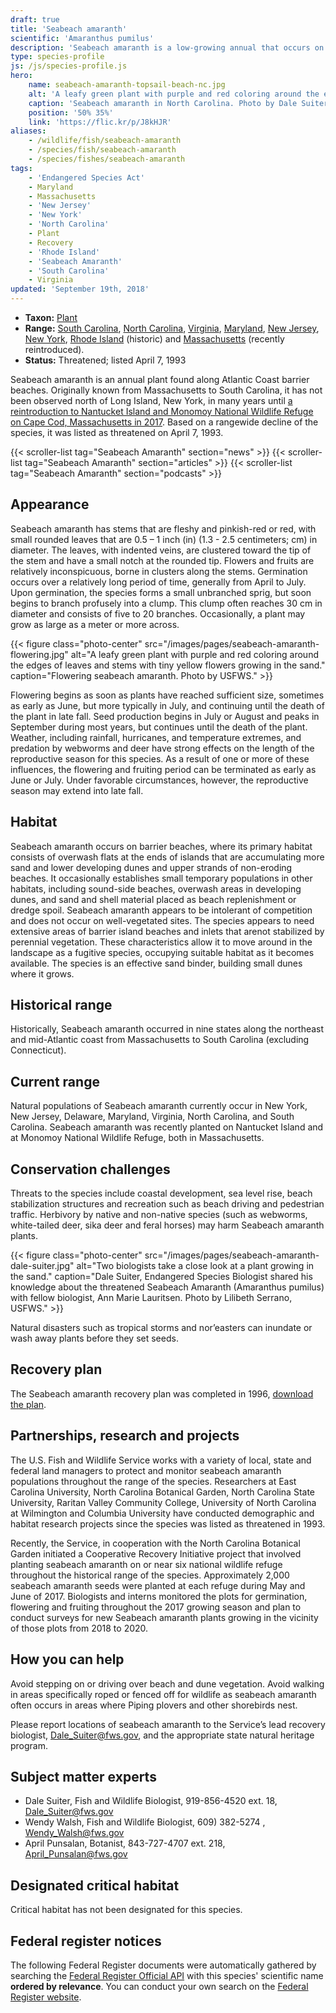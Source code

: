 ```yaml
---
draft: true
title: 'Seabeach amaranth'
scientific: 'Amaranthus pumilus'
description: 'Seabeach amaranth is a low-growing annual that occurs on sandy beaches from South Carolina to Massachusetts.  Threats to this species include sea level rise, habitat modification and recreational use of beaches.'
type: species-profile
js: /js/species-profile.js
hero:
    name: seabeach-amaranth-topsail-beach-nc.jpg
    alt: 'A leafy green plant with purple and red coloring around the edges of leaves and stems growing in the sand.'
    caption: 'Seabeach amaranth in North Carolina. Photo by Dale Suiter USFWS'
    position: '50% 35%'
    link: 'https://flic.kr/p/J8kHJR'
aliases:
    - /wildlife/fish/seabeach-amaranth
    - /species/fish/seabeach-amaranth
    - /species/fishes/seabeach-amaranth
tags:
    - 'Endangered Species Act'
    - Maryland
    - Massachusetts
    - 'New Jersey'
    - 'New York'
    - 'North Carolina'
    - Plant
    - Recovery
    - 'Rhode Island'
    - 'Seabeach Amaranth'
    - 'South Carolina'
    - Virginia
updated: 'September 19th, 2018'
---
```


- **Taxon:** [Plant](/wildlife/plants)
- **Range:** [South Carolina](/south-carolina), [North Carolina](/north-carolina), [Virginia](/tags/virginia), [Maryland](/tags/virginia), [New Jersey](/tags/new-jersey), [New York](/tags/new-york), [Rhode Island](/tags/rhode-island) (historic) and [Massachusetts](/massachusetts) (recently reintroduced).
- **Status:** Threatened; listed April 7, 1993

Seabeach amaranth is an annual plant found along Atlantic Coast barrier beaches.  Originally known from Massachusetts to South Carolina, it has not been observed north of Long Island, New York, in many years until [a reintroduction to Nantucket Island and Monomoy National Wildlife Refuge on Cape Cod, Massachusetts in 2017](/articles/from-massachusetts-to-south-carolina-recovering-seabeach-amaranth/).  Based on a rangewide decline of the species, it was listed as threatened on April 7, 1993.

{{< scroller-list tag="Seabeach Amaranth" section="news" >}}
{{< scroller-list tag="Seabeach Amaranth" section="articles" >}}
{{< scroller-list tag="Seabeach Amaranth" section="podcasts" >}}

## Appearance

Seabeach amaranth has stems that are fleshy and pinkish-red or red, with small rounded leaves that are 0.5 – 1 inch (in) (1.3 - 2.5 centimeters; cm) in diameter. The leaves, with indented veins, are clustered toward the tip of the stem and have a small notch at the rounded tip. Flowers and fruits are relatively inconspicuous, borne in clusters along the stems. Germination occurs over a relatively long period of time, generally from April to July. Upon germination, the species forms a small unbranched sprig, but soon begins to branch profusely into a clump. This clump often reaches 30 cm in diameter and consists of five to 20 branches. Occasionally, a plant may grow as large as a meter or more across.

{{< figure class="photo-center" src="/images/pages/seabeach-amaranth-flowering.jpg" alt="A leafy green plant with purple and red coloring around the edges of leaves and stems with tiny yellow flowers growing in the sand." caption="Flowering seabeach amaranth. Photo by USFWS." >}}

Flowering begins as soon as plants have reached sufficient size, sometimes as early as June, but more typically in July, and continuing until the death of the plant in late fall. Seed production begins in July or August and peaks in September during most years, but continues until the death of the plant. Weather, including rainfall, hurricanes, and temperature extremes, and predation by webworms and deer have strong effects on the length of the reproductive season for this species. As a result of one or more of these influences, the flowering and fruiting period can be terminated as early as June or July. Under favorable circumstances, however, the reproductive season may extend into late fall.

## Habitat

Seabeach amaranth occurs on barrier beaches, where its primary habitat consists of overwash flats at the ends of islands that are accumulating more sand and lower developing dunes and upper strands of non-eroding beaches. It occasionally establishes small temporary populations in other habitats, including sound-side beaches, overwash areas in developing dunes, and sand and shell material placed as beach replenishment or dredge spoil. Seabeach amaranth appears to be intolerant of competition and does not occur on well-vegetated sites. The species appears to need extensive areas of barrier island beaches and inlets that arenot stabilized by perennial vegetation.  These characteristics allow it to move around in the landscape as a fugitive species, occupying suitable habitat as it becomes available.  The species is an effective sand binder, building small dunes where it grows.

## Historical range

Historically, Seabeach amaranth occurred in nine states along the northeast and mid-Atlantic coast from Massachusetts to South Carolina (excluding Connecticut).

## Current range

Natural populations of Seabeach amaranth currently occur in New York, New Jersey, Delaware, Maryland, Virginia, North Carolina, and South Carolina.  Seabeach amaranth was recently planted on Nantucket Island and at Monomoy National Wildlife Refuge, both in Massachusetts.  

## Conservation challenges

Threats to the species include coastal development, sea level rise, beach stabilization structures and recreation such as beach driving  and pedestrian traffic.  Herbivory by native and non-native species (such as webworms, white-tailed deer, sika deer and feral horses) may harm Seabeach amaranth plants.

{{< figure class="photo-center" src="/images/pages/seabeach-amaranth-dale-suiter.jpg" alt="Two biologists take a close look at a plant growing in the sand." caption="Dale Suiter, Endangered Species Biologist shared his knowledge about the threatened Seabeach Amaranth (Amaranthus pumilus) with fellow biologist, Ann Marie Lauritsen. Photo by Lilibeth Serrano, USFWS." >}}

Natural disasters such as tropical storms and nor’easters can inundate or wash away plants before they set seeds.

## Recovery plan

The Seabeach amaranth recovery plan was completed in 1996, [download the plan](https://ecos.fws.gov/docs/recovery_plan/961112b.pdf).

## Partnerships, research and projects

The U.S. Fish and Wildlife Service works with a variety of local, state and federal land managers to protect and monitor seabeach amaranth populations throughout the range of the species.  Researchers at East Carolina University, North Carolina Botanical Garden, North Carolina State University, Raritan Valley Community College, University of North Carolina at Wilmington and Columbia University have conducted demographic and habitat research projects since the species was listed as threatened in 1993.

Recently, the Service, in cooperation with the North Carolina Botanical Garden  initiated a Cooperative Recovery Initiative project that involved planting seabeach amaranth on or near six national wildlife refuge throughout the historical range of the species. Approximately 2,000 seabeach amaranth seeds were planted at each refuge during May and June of 2017.  Biologists and interns monitored the plots for germination, flowering and fruiting throughout the 2017 growing season and plan to conduct surveys for new Seabeach amaranth plants growing in the vicinity of those plots from 2018 to 2020.  

## How you can help

Avoid stepping on or driving over beach and dune vegetation.  Avoid walking in areas specifically roped or fenced off for wildlife as seabeach amaranth often occurs in areas where Piping plovers and other shorebirds nest.

Please report locations of seabeach amaranth to the Service’s lead recovery biologist, [Dale_Suiter@fws.gov](mailto:Dale_Suiter@fws.gov), and the appropriate state natural heritage program.

## Subject matter experts

- Dale Suiter, Fish and Wildlife Biologist, 919-856-4520 ext. 18, [Dale_Suiter@fws.gov](mailto:Dale_Suiter@fws.gov?subject=Seabeach+amaranth)
- Wendy Walsh, Fish and Wildlife Biologist, 609) 382-5274 , [Wendy_Walsh@fws.gov](mailto:Wendy_Walsh@fws.gov?subject=Seabeach+amaranth)
- April Punsalan, Botanist, 843-727-4707 ext. 218, [April_Punsalan@fws.gov](mailto:April_Punsalan@fws.gov?subject=Seabeach+amaranth)

## Designated critical habitat

Critical habitat has not been designated for this species.

## Federal register notices

The following Federal Register documents were automatically gathered by searching the [Federal Register Official API](https://www.federalregister.gov/blog/learn/developers) with this species' scientific name **ordered by relevance**. You can conduct your own search on the [Federal Register website](https://www.federalregister.gov/articles/search).
